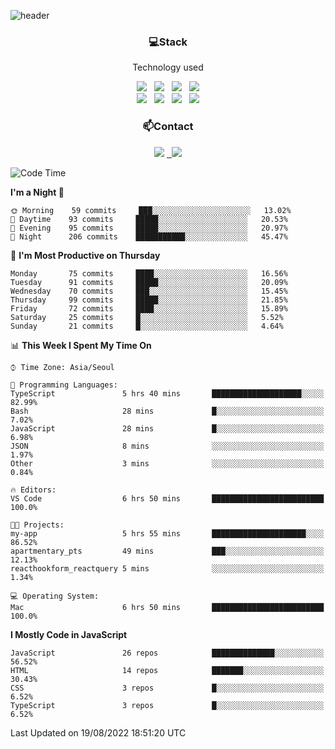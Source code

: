 ![header](https://capsule-render.vercel.app/api?type=waving&color=gradient&height=200&text=Che-ri&fontAlign=70&fontAlignY=40&animation=twinkling)

<h3 align="center">💻Stack</h3>
<p align="center">Technology used</p>
<div align="center"><img src="https://img.shields.io/badge/HTML5-e74c3c?style=flat-square&logo=HTML5&logoColor=white"></img> &nbsp <img src="https://img.shields.io/badge/CSS3-0A84FF?style=flat-square&logo=CSS3&logoColor=white"></img> &nbsp <img src="https://img.shields.io/badge/tailwind%2Dcss-06B6D4?style=flat-square&logo=tailwindcss&logoColor=white"/></a> &nbsp <img src="https://img.shields.io/badge/styled%2Dcomponents-DB7093?style=flat-square&logo=styled%2Dcomponents&logoColor=white"/></a>
<br><img src="https://img.shields.io/badge/JavaScript-FFCD11?style=flat-square&logo=JavaScript&logoColor=white"></img> &nbsp <img src="https://img.shields.io/badge/React-00BCF6?style=flat-square&logo=React&logoColor=white"></img> &nbsp <img src="https://img.shields.io/badge/Redux-764ABC?style=flat-square&logo=Redux&logoColor=white"/> &nbsp <img src="https://img.shields.io/badge/Zustand-582D3E?style=flat-square&logo=Zustand&logoColor=white"/></a></div> 

<h3 align="center">📫Contact</h3>
<div align="center"><a href="https://cheri.tistory.com/"><img src="https://img.shields.io/badge/Cheri-AD29B6?style=flat-square&logo=Tidal&logoColor=white"/></a> <a href="rnjs1135@gmail.com"> &nbsp <img src="https://img.shields.io/badge/Gmail-EA4335?style=flat-square&logo=Gmail&logoColor=white"/></a></div>

<!--START_SECTION:waka-->
![Code Time](http://img.shields.io/badge/Code%20Time-1%2C510%20hrs%202%20mins-blue)

**I'm a Night 🦉** 

```text
🌞 Morning    59 commits     ███░░░░░░░░░░░░░░░░░░░░░░   13.02% 
🌆 Daytime    93 commits     █████░░░░░░░░░░░░░░░░░░░░   20.53% 
🌃 Evening    95 commits     █████░░░░░░░░░░░░░░░░░░░░   20.97% 
🌙 Night      206 commits    ███████████░░░░░░░░░░░░░░   45.47%

```
📅 **I'm Most Productive on Thursday** 

```text
Monday       75 commits     ████░░░░░░░░░░░░░░░░░░░░░   16.56% 
Tuesday      91 commits     █████░░░░░░░░░░░░░░░░░░░░   20.09% 
Wednesday    70 commits     ███░░░░░░░░░░░░░░░░░░░░░░   15.45% 
Thursday     99 commits     █████░░░░░░░░░░░░░░░░░░░░   21.85% 
Friday       72 commits     ████░░░░░░░░░░░░░░░░░░░░░   15.89% 
Saturday     25 commits     █░░░░░░░░░░░░░░░░░░░░░░░░   5.52% 
Sunday       21 commits     █░░░░░░░░░░░░░░░░░░░░░░░░   4.64%

```


📊 **This Week I Spent My Time On** 

```text
⌚︎ Time Zone: Asia/Seoul

💬 Programming Languages: 
TypeScript               5 hrs 40 mins       ████████████████████░░░░░   82.99% 
Bash                     28 mins             █░░░░░░░░░░░░░░░░░░░░░░░░   7.02% 
JavaScript               28 mins             █░░░░░░░░░░░░░░░░░░░░░░░░   6.98% 
JSON                     8 mins              ░░░░░░░░░░░░░░░░░░░░░░░░░   1.97% 
Other                    3 mins              ░░░░░░░░░░░░░░░░░░░░░░░░░   0.84%

🔥 Editors: 
VS Code                  6 hrs 50 mins       █████████████████████████   100.0%

🐱‍💻 Projects: 
my-app                   5 hrs 55 mins       █████████████████████░░░░   86.52% 
apartmentary_pts         49 mins             ███░░░░░░░░░░░░░░░░░░░░░░   12.13% 
reacthookform_reactquery 5 mins              ░░░░░░░░░░░░░░░░░░░░░░░░░   1.34%

💻 Operating System: 
Mac                      6 hrs 50 mins       █████████████████████████   100.0%

```

**I Mostly Code in JavaScript** 

```text
JavaScript               26 repos            ██████████████░░░░░░░░░░░   56.52% 
HTML                     14 repos            ███████░░░░░░░░░░░░░░░░░░   30.43% 
CSS                      3 repos             █░░░░░░░░░░░░░░░░░░░░░░░░   6.52% 
TypeScript               3 repos             █░░░░░░░░░░░░░░░░░░░░░░░░   6.52%

```



 Last Updated on 19/08/2022 18:51:20 UTC
<!--END_SECTION:waka-->
